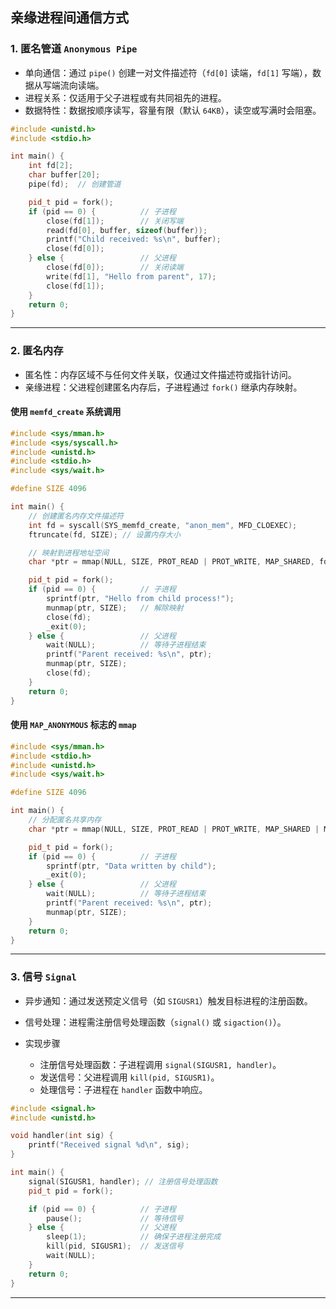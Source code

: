 ## 亲缘进程间通信方式

### 1. 匿名管道 `Anonymous Pipe`

- 单向通信：通过 `pipe()` 创建一对文件描述符（`fd[0]` 读端，`fd[1]` 写端），数据从写端流向读端。
- 进程关系：仅适用于父子进程或有共同祖先的进程。
- 数据特性：数据按顺序读写，容量有限（默认 `64KB`），读空或写满时会阻塞。

```c++
#include <unistd.h>
#include <stdio.h>

int main() {
    int fd[2];
    char buffer[20];
    pipe(fd);  // 创建管道

    pid_t pid = fork();
    if (pid == 0) {          // 子进程
        close(fd[1]);        // 关闭写端
        read(fd[0], buffer, sizeof(buffer));
        printf("Child received: %s\n", buffer);
        close(fd[0]);
    } else {                 // 父进程
        close(fd[0]);        // 关闭读端
        write(fd[1], "Hello from parent", 17);
        close(fd[1]);
    }
    return 0;
}
```

---

### 2. 匿名内存

- 匿名性：内存区域不与任何文件关联，仅通过文件描述符或指针访问。
- 亲缘进程：父进程创建匿名内存后，子进程通过 `fork()` 继承内存映射。

#### 使用 `memfd_create` 系统调用

```c++
#include <sys/mman.h>
#include <sys/syscall.h>
#include <unistd.h>
#include <stdio.h>
#include <sys/wait.h>

#define SIZE 4096

int main() {
    // 创建匿名内存文件描述符
    int fd = syscall(SYS_memfd_create, "anon_mem", MFD_CLOEXEC);
    ftruncate(fd, SIZE); // 设置内存大小

    // 映射到进程地址空间
    char *ptr = mmap(NULL, SIZE, PROT_READ | PROT_WRITE, MAP_SHARED, fd, 0);

    pid_t pid = fork();
    if (pid == 0) {          // 子进程
        sprintf(ptr, "Hello from child process!");
        munmap(ptr, SIZE);   // 解除映射
        close(fd);
        _exit(0);
    } else {                 // 父进程
        wait(NULL);          // 等待子进程结束
        printf("Parent received: %s\n", ptr);
        munmap(ptr, SIZE);
        close(fd);
    }
    return 0;
}
```

#### 使用 `MAP_ANONYMOUS` 标志的 `mmap`
```c++
#include <sys/mman.h>
#include <stdio.h>
#include <unistd.h>
#include <sys/wait.h>

#define SIZE 4096

int main() {
    // 分配匿名共享内存
    char *ptr = mmap(NULL, SIZE, PROT_READ | PROT_WRITE, MAP_SHARED | MAP_ANONYMOUS, -1, 0);

    pid_t pid = fork();
    if (pid == 0) {          // 子进程
        sprintf(ptr, "Data written by child");
        _exit(0);
    } else {                 // 父进程
        wait(NULL);          // 等待子进程结束
        printf("Parent received: %s\n", ptr);
        munmap(ptr, SIZE);
    }
    return 0;
}
```

---

### 3. 信号 `Signal`

- 异步通知：通过发送预定义信号（如 `SIGUSR1`）触发目标进程的注册函数。
- 信号处理：进程需注册信号处理函数（`signal()` 或 `sigaction()`）。

- 实现步骤
  - 注册信号处理函数：子进程调用 `signal(SIGUSR1, handler)`。
  - 发送信号：父进程调用 `kill(pid, SIGUSR1)`。
  - 处理信号：子进程在 `handler` 函数中响应。

```c++
#include <signal.h>
#include <unistd.h>

void handler(int sig) {
    printf("Received signal %d\n", sig);
}

int main() {
    signal(SIGUSR1, handler); // 注册信号处理函数
    pid_t pid = fork();

    if (pid == 0) {          // 子进程
        pause();             // 等待信号
    } else {                 // 父进程
        sleep(1);            // 确保子进程注册完成
        kill(pid, SIGUSR1);  // 发送信号
        wait(NULL);
    }
    return 0;
}
```
---
